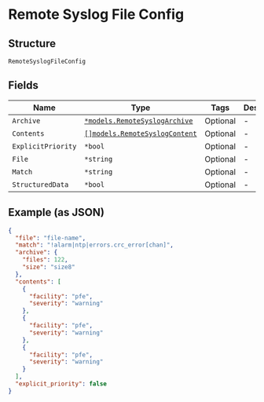 
# Remote Syslog File Config

## Structure

`RemoteSyslogFileConfig`

## Fields

| Name | Type | Tags | Description |
|  --- | --- | --- | --- |
| `Archive` | [`*models.RemoteSyslogArchive`](../../doc/models/remote-syslog-archive.md) | Optional | - |
| `Contents` | [`[]models.RemoteSyslogContent`](../../doc/models/remote-syslog-content.md) | Optional | - |
| `ExplicitPriority` | `*bool` | Optional | - |
| `File` | `*string` | Optional | - |
| `Match` | `*string` | Optional | - |
| `StructuredData` | `*bool` | Optional | - |

## Example (as JSON)

```json
{
  "file": "file-name",
  "match": "!alarm|ntp|errors.crc_error[chan]",
  "archive": {
    "files": 122,
    "size": "size8"
  },
  "contents": [
    {
      "facility": "pfe",
      "severity": "warning"
    },
    {
      "facility": "pfe",
      "severity": "warning"
    },
    {
      "facility": "pfe",
      "severity": "warning"
    }
  ],
  "explicit_priority": false
}
```


